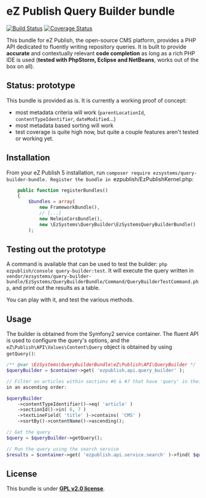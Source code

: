 # eZ Publish Query Builder bundle

[![Build Status](https://travis-ci.org/ezsystems/QueryBuilderBundle.png?branch=master)](https://travis-ci.org/ezsystems/QueryBuilderBundle) [![Coverage Status](https://coveralls.io/repos/ezsystems/QueryBuilderBundle/badge.png?branch=master)](https://coveralls.io/r/ezsystems/QueryBuilderBundle)

This bundle for eZ Publish, the open-source CMS platform, provides a PHP API dedicated to fluently writing repository
queries. It is built to provide **accurate** and contextually relevant **code completion** as long as a rich PHP IDE is used
(**tested with PhpStorm, Eclipse and NetBeans**, works out of the box on all).

## Status: prototype

This bundle is provided as is. It is currently a working proof of concept:

- most metadata criteria will work (`parentLocationId`, `contentTypeIdentifier`, `dateModified`...)
- most metadata based sorting will work
- test coverage is quite high now, but quite a couple features aren't tested or working yet.


## Installation

From your eZ Publish 5 installation, run `composer require ezsystems/query-builder-bundle.
Register the bundle in `ezpublish/EzPublishKernel.php:

```php
    public function registerBundles()
    {
        $bundles = array(
            new FrameworkBundle(),
            // [...]
            new NelmioCorsBundle(),
            new \EzSystems\QueryBuilder\EzSystemsQueryBuilderBundle()
        );
```

## Testing out the prototype

A command is available that can be used to test the builder: `php ezpublish/console query-builder:test`.
It will execute the query written in
`vendor/ezsystems/query-builder-bundle/EzSystems/QueryBuilderBundle/Command/QueryBuilderTestCommand.php`, and print
 out the results as a table.

 You can play with it, and test the various methods.

## Usage

The builder is obtained from the Symfony2 service container. The fluent API is used to configure the query's options,
and the `eZ\Publish\API\Values\Content\Query` object is obtained by using `getQuery()`:

```php
/** @var \EzSystems\QueryBuilderBundle\eZ\Publish\API\QueryBuilder */
$queryBuilder = $container->get( 'ezpublish.api.query_builder' );

// Filter on articles within sections #6 & #7 that have 'query' in their 'title' field, sorted by name
in an ascending order:

$queryBuilder
    ->contentTypeIdentifier()->eq( 'article' )
    ->sectionId()->in( 6, 7 )
    ->textLineField( 'title' )->contains( 'CMS' )
    ->sortBy()->contentName()->ascending();

// Get the query
$query = $queryBuilder->getQuery();

// Run the query using the search service
$results = $container->get( 'ezpublish.api.service.search' )->find( $query );
```

## License

This bundle is under **[GPL v2.0 license](http://www.gnu.org/licenses/gpl-2.0.html)**.
